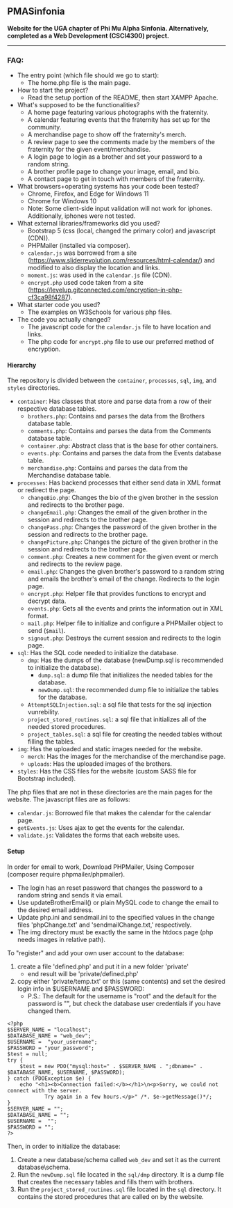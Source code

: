 ## PMASinfonia
__Website for the UGA chapter of Phi Mu Alpha Sinfonia. Alternatively, completed as a Web Development (CSCI4300) project.__

---------------------------------
### FAQ:
 - The entry point (which file should we go to start):
   - The home.php file is the main page.
 - How to start the project?
   - Read the setup portion of the README, then start XAMPP Apache.
 - What's supposed to be the functionalities?
   - A home page featuring various photographs with the fraternity.
   - A calendar featuring events that the fraternity has set up for the community.
   - A merchandise page to show off the fraternity's merch.
   - A review page to see the comments made by the members of the fraternity for the given event/merchandise.
   - A login page to login as a brother and set your password to a random string.
   - A brother profile page to change your image, email, and bio.
   - A contact page to get in touch with members of the fraternity.
 - What browsers+operating systems has your code been tested?
   - Chrome, Firefox, and Edge for Windows 11
   - Chrome for Windows 10
   - Note: Some client-side input validation will not work for iphones. Additionally, iphones were not tested.
 - What external libraries/frameworks did you used?
   - Bootstrap 5 (css (local, changed the primary color) and javascript (CDN)).
   - PHPMailer (installed via composer).
   - `calendar.js` was borrowed from a site (https://www.sliderrevolution.com/resources/html-calendar/) and modified to also display the location and links.
   - `moment.js`: was used in the `calendar.js` file (CDN).
   - `encrypt.php` used code taken from a site (https://levelup.gitconnected.com/encryption-in-php-cf3ca98f4287).
 - What starter code you used?
   - The examples on W3Schools for various php files.
 - The code you actually changed?
   - The javascript code for the `calendar.js` file to have location and links.
   - The php code for `encrypt.php` file to use our preferred method of encryption.

#### Hierarchy
The repository is divided between the `container`, `processes`, `sql`, `img`, and `styles` directories.
 - `container`: Has classes that store and parse data from a row of their respective database tables.
   - `brothers.php`: Contains and parses the data from the Brothers database table.
   - `comments.php`: Contains and parses the data from the Comments database table.
   - `container.php`: Abstract class that is the base for other containers.
   - `events.php`: Contains and parses the data from the Events database table.
   - `merchandise.php`: Contains and parses the data from the Merchandise database table.
 - `processes`: Has backend processes that either send data in XML format or redirect the page.
   - `changeBio.php`: Changes the bio of the given brother in the session and redirects to the brother page.
   - `changeEmail.php`: Changes the email of the given brother in the session and redirects to the brother page.
   - `changePass.php`: Changes the password of the given brother in the session and redirects to the brother page.
   - `changePicture.php`: Changes the picture of the given brother in the session and redirects to the brother page.
   - `comment.php`: Creates a new comment for the given event or merch and redirects to the review page.
   - `email.php`: Changes the given brother's password to a random string and emails the brother's email of the change. Redirects to the login page.
   - `encrypt.php`: Helper file that provides functions to encrypt and decrypt data.
   - `events.php`: Gets all the events and prints the information out in XML format.
   - `mail.php`: Helper file to initialize and configure a PHPMailer object to send (`$mail`).
   - `signout.php`: Destroys the current session and redirects to the login page.
 - `sql`: Has the SQL code needed to initialize the database.
   - `dmp`: Has the dumps of the database (newDump.sql is recommended to initialize the database).
     - `dump.sql`: a dump file that initializes the needed tables for the database.
     - `newDump.sql`: the recommended dump file to initialize the tables for the database.
   - `AttemptSQLInjection.sql`: a sql file that tests for the sql injection vunrebility.
   - `project_stored_routines.sql`: a sql file that initializes all of the needed stored procedures.
   - `project_tables.sql`: a sql file for creating the needed tables without filling the tables.
 - `img`: Has the uploaded and static images needed for the website.
   - `merch`: Has the images for the merchandise of the merchandise page.
   - `uploads`: Has the uploaded images of the brothers.
 - `styles`: Has the CSS files for the website (custom SASS file for Bootstrap included).

The php files that are not in these directories are the main pages for the website.
The javascript files are as follows:
 - `calendar.js`: Borrowed file that makes the calendar for the calendar page.
 - `getEvents.js`: Uses ajax to get the events for the calendar.
 - `validate.js`: Validates the forms that each website uses.

#### Setup

In order for email to work, Download PHPMailer, Using Composer (composer require phpmailer/phpmailer).
 - The login has an reset password that changes the password to a random string and sends it via email.
 - Use updateBrotherEmail() or plain MySQL code to change the email to the desired email address.
 - Update php.ini and sendmail.ini to the specified values in the change files 'phpChange.txt' and 'sendmailChange.txt,' respectively.
 - The img directory must be exactly the same in the htdocs page (php needs images in relative path).

To "register" and add your own user account to the database:
1. create a file 'defined.php' and put it in a new folder 'private'
    - end result will be 'private/defined.php'
2. copy either 'private/temp.txt' or this (same contents) and set the desired login info in $USERNAME and $PASSWORD:
    - P.S.: The default for the username is "root" and the default for the password is "", but check the database user credentials if you have changed them.
```
<?php
$SERVER_NAME = "localhost";
$DATABASE_NAME = "web_dev";
$USERNAME =  "your_username";
$PASSWORD = "your_password";
$test = null;
try {
    $test = new PDO("mysql:host=" . $SERVER_NAME . ";dbname=" . $DATABASE_NAME, $USERNAME, $PASSWORD);
} catch (PDOException $e) {
    echo "<h1><b>Connection failed:</b></h1>\n<p>Sorry, we could not connect with the server.
            Try again in a few hours.</p>" /*. $e->getMessage()*/;
}
$SERVER_NAME = "";
$DATABASE_NAME = "";
$USERNAME =  "";
$PASSWORD = "";
?>
```
Then, in order to initialize the database:
1. Create a new database/schema called `web_dev` and set it as the current database\schema.
2. Run the `newDump.sql` file located in the `sql/dmp` directory. It is a dump file that creates the necessary tables and fills them with brothers.
3. Run the `project_stored_routines.sql` file located in the `sql` directory. It contains the stored procedures that are called on by the website.
